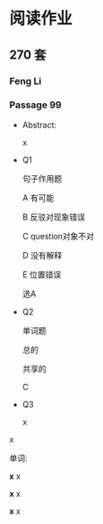 # 阅读作业

## 270 套

### Feng Li

### Passage 99

* Abstract: 

  x

* Q1

  句子作用题

  A	有可能

  B	反驳对现象错误

  C	question对象不对

  D	没有解释

  E	位置错误

  选A

* Q2

  单词题

  总的

  共享的

  C

* Q3

  x

  

x

单词:

__x__ x

__x__ x

__x__ x











